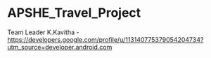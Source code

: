 # APSHE_Travel_Project
Team Leader
K.Kavitha - https://developers.google.com/profile/u/113140775379054204734?utm_source=developer.android.com
